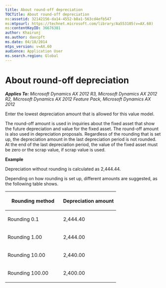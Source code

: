 ```yaml
---
title: About round-off depreciation
TOCTitle: About round-off depreciation
ms:assetid: 32142156-da14-4552-b8a1-563cd4efb547
ms:mtpsurl: https://technet.microsoft.com/library/Aa553105(v=AX.60)
ms:contentKeyID: 36676381
author: Khairunj
ms.author: daxcpft
ms.date: 04/18/2014
mtps_version: v=AX.60
audience: Application User
ms.search.region: Global
---
```


# About round-off depreciation 


_**Applies To:** Microsoft Dynamics AX 2012 R3, Microsoft Dynamics AX 2012 R2, Microsoft Dynamics AX 2012 Feature Pack, Microsoft Dynamics AX 2012_

Enter the lowest depreciation amount that is allowed for this value model.

The round-off amount is used in inquiries about the fixed asset that show the future depreciation and value for the fixed asset. The round-off amount is also used in depreciation proposals. Regardless of the rounding that is set up, the depreciation amount in the last depreciation period is not rounded. At the end of the last depreciation period, the value of the fixed asset must be zero or the scrap value, if scrap value is used.

**Example**

Depreciation without rounding is calculated as 2,444.44.

Depending on how rounding is set up, different amounts are suggested, as the following table shows.

<table>
<colgroup>
<col style="width: 50%" />
<col style="width: 50%" />
</colgroup>
<thead>
<tr class="header">
<th><p>Rounding method</p></th>
<th><p>Depreciation amount</p></th>
</tr>
</thead>
<tbody>
<tr class="odd">
<td><p>Rounding 0.1</p></td>
<td><p>2,444.40</p></td>
</tr>
<tr class="even">
<td><p>Rounding 1.00</p></td>
<td><p>2,444.00</p></td>
</tr>
<tr class="odd">
<td><p>Rounding 10.00</p></td>
<td><p>2,440.00</p></td>
</tr>
<tr class="even">
<td><p>Rounding 100.00</p></td>
<td><p>2,400.00</p></td>
</tr>
</tbody>
</table>

  



